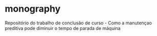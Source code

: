 # monography
Repositório do trabalho de conclusão de curso - Como a manutençao preditiva pode diminuir o tempo de parada de máquina
